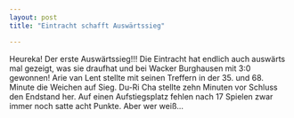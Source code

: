 ```yaml
---
layout: post
title: "Eintracht schafft Auswärtssieg"

---
```


Heureka! Der erste Auswärtssieg!!! Die Eintracht hat endlich auch auswärts mal gezeigt, was sie draufhat und bei Wacker Burghausen mit 3:0 gewonnen! Arie van Lent stellte mit seinen Treffern in der 35. und 68. Minute die Weichen auf Sieg. Du-Ri Cha stellte zehn Minuten vor Schluss den Endstand her. Auf einen Aufstiegsplatz fehlen nach 17 Spielen zwar immer noch satte acht Punkte. Aber wer weiß...


